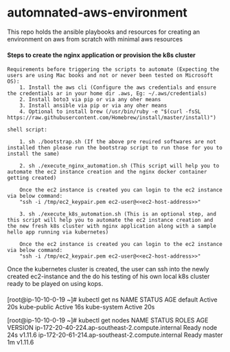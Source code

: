 # automnated-aws-environment
This repo holds the ansible playbooks and resources for creating an environment on aws from scratch with minimal aws resources

#### Steps to create the nginx application or provision the k8s cluster ####
    Requirements before triggering the scripts to automate (Expecting the users are using Mac books and not or never been tested on Microsoft OS):
        1. Install the aws cli (Configure the aws credentials and ensure the credentials ar in your home dir .aws, Eg: ~/.aws/credentials)
        2. Install boto3 via pip or via any oher means
        3. Install ansible via pip or via any oher means
        4. Optional to install brew (/usr/bin/ruby -e "$(curl -fsSL https://raw.githubusercontent.com/Homebrew/install/master/install)")

    shell script:

        1. sh ./bootstrap.sh (If the above pre reuired softwares are not installed then please run the bootstrap script to run those for you to install the same)

        2. sh ./execute_nginx_automation.sh (This script will help you to automate the ec2 instance creation and the nginx docker container getting created)

        Once the ec2 instance is created you can login to the ec2 instance via below command:
        "ssh -i /tmp/ec2_keypair.pem ec2-user@<<ec2-host-address>>"

        3. sh ./execute_k8s_automation.sh (This is an optional step, and this script will help you to automate the ec2 instance creation and the new fresh k8s cluster with nginx application along with a sample hello app running via kubernetes)

        Once the ec2 instance is created you can login to the ec2 instance via below command:
        "ssh -i /tmp/ec2_keypair.pem ec2-user@<<ec2-host-address>>"

Once the kubernetes cluster is created, the user can ssh into the newly created ec2-instance and the do his testing of his own local k8s cluster ready to be played on using kops.

####
[root@ip-10-10-0-19 ~]# kubectl get ns
NAME          STATUS   AGE
default       Active   20s
kube-public   Active   16s
kube-system   Active   20s

[root@ip-10-10-0-19 ~]# kubectl get nodes
NAME                                               STATUS   ROLES    AGE   VERSION
ip-172-20-40-224.ap-southeast-2.compute.internal   Ready    node     24s   v1.11.6
ip-172-20-61-214.ap-southeast-2.compute.internal   Ready    master   1m    v1.11.6

